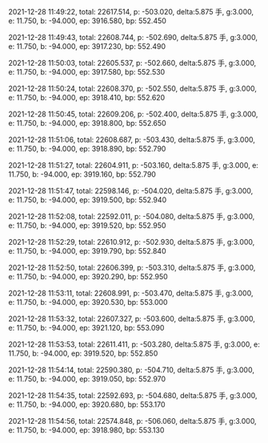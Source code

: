 2021-12-28 11:49:22, total: 22617.514, p: -503.020, delta:5.875 手, g:3.000, e: 11.750, b: -94.000, ep: 3916.580, bp: 552.450

2021-12-28 11:49:43, total: 22608.744, p: -502.690, delta:5.875 手, g:3.000, e: 11.750, b: -94.000, ep: 3917.230, bp: 552.490

2021-12-28 11:50:03, total: 22605.537, p: -502.660, delta:5.875 手, g:3.000, e: 11.750, b: -94.000, ep: 3917.580, bp: 552.530

2021-12-28 11:50:24, total: 22608.370, p: -502.550, delta:5.875 手, g:3.000, e: 11.750, b: -94.000, ep: 3918.410, bp: 552.620

2021-12-28 11:50:45, total: 22609.206, p: -502.400, delta:5.875 手, g:3.000, e: 11.750, b: -94.000, ep: 3918.800, bp: 552.650

2021-12-28 11:51:06, total: 22608.687, p: -503.430, delta:5.875 手, g:3.000, e: 11.750, b: -94.000, ep: 3918.890, bp: 552.790

2021-12-28 11:51:27, total: 22604.911, p: -503.160, delta:5.875 手, g:3.000, e: 11.750, b: -94.000, ep: 3919.160, bp: 552.790

2021-12-28 11:51:47, total: 22598.146, p: -504.020, delta:5.875 手, g:3.000, e: 11.750, b: -94.000, ep: 3919.500, bp: 552.940

2021-12-28 11:52:08, total: 22592.011, p: -504.080, delta:5.875 手, g:3.000, e: 11.750, b: -94.000, ep: 3919.520, bp: 552.950

2021-12-28 11:52:29, total: 22610.912, p: -502.930, delta:5.875 手, g:3.000, e: 11.750, b: -94.000, ep: 3919.790, bp: 552.840

2021-12-28 11:52:50, total: 22606.399, p: -503.310, delta:5.875 手, g:3.000, e: 11.750, b: -94.000, ep: 3920.290, bp: 552.950

2021-12-28 11:53:11, total: 22608.991, p: -503.470, delta:5.875 手, g:3.000, e: 11.750, b: -94.000, ep: 3920.530, bp: 553.000

2021-12-28 11:53:32, total: 22607.327, p: -503.600, delta:5.875 手, g:3.000, e: 11.750, b: -94.000, ep: 3921.120, bp: 553.090

2021-12-28 11:53:53, total: 22611.411, p: -503.280, delta:5.875 手, g:3.000, e: 11.750, b: -94.000, ep: 3919.520, bp: 552.850

2021-12-28 11:54:14, total: 22590.380, p: -504.710, delta:5.875 手, g:3.000, e: 11.750, b: -94.000, ep: 3919.050, bp: 552.970

2021-12-28 11:54:35, total: 22592.693, p: -504.680, delta:5.875 手, g:3.000, e: 11.750, b: -94.000, ep: 3920.680, bp: 553.170

2021-12-28 11:54:56, total: 22574.848, p: -506.060, delta:5.875 手, g:3.000, e: 11.750, b: -94.000, ep: 3918.980, bp: 553.130